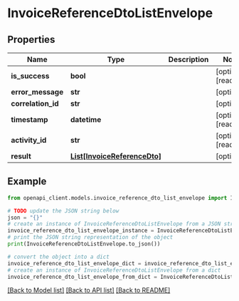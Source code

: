 # InvoiceReferenceDtoListEnvelope


## Properties

Name | Type | Description | Notes
------------ | ------------- | ------------- | -------------
**is_success** | **bool** |  | [optional] [readonly] 
**error_message** | **str** |  | [optional] 
**correlation_id** | **str** |  | [optional] 
**timestamp** | **datetime** |  | [optional] [readonly] 
**activity_id** | **str** |  | [optional] [readonly] 
**result** | [**List[InvoiceReferenceDto]**](InvoiceReferenceDto.md) |  | [optional] 

## Example

```python
from openapi_client.models.invoice_reference_dto_list_envelope import InvoiceReferenceDtoListEnvelope

# TODO update the JSON string below
json = "{}"
# create an instance of InvoiceReferenceDtoListEnvelope from a JSON string
invoice_reference_dto_list_envelope_instance = InvoiceReferenceDtoListEnvelope.from_json(json)
# print the JSON string representation of the object
print(InvoiceReferenceDtoListEnvelope.to_json())

# convert the object into a dict
invoice_reference_dto_list_envelope_dict = invoice_reference_dto_list_envelope_instance.to_dict()
# create an instance of InvoiceReferenceDtoListEnvelope from a dict
invoice_reference_dto_list_envelope_from_dict = InvoiceReferenceDtoListEnvelope.from_dict(invoice_reference_dto_list_envelope_dict)
```
[[Back to Model list]](../README.md#documentation-for-models) [[Back to API list]](../README.md#documentation-for-api-endpoints) [[Back to README]](../README.md)



